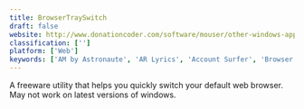 ```yaml
---
title: BrowserTraySwitch
draft: false 
website: http://www.donationcoder.com/software/mouser/other-windows-apps/browsertrayswitch
classification: ['']
platform: ['Web']
keywords: ['AM by Astronaute', 'AR Lyrics', 'Account Surfer', 'Browser Chooser 2', 'Browser Fairy', 'BrowserFreedom', 'BrowserStack', 'Choosy', 'Explain Me Please', 'Highbrow', 'Kanye Cube Blast', 'Kanye-Fidence', 'Knowledge Officer', 'LinCastor Browser', 'Primer 2.0 by Google', 'Sauce Labs', 'Startup Patterns', 'Volley', 'browserling']
---
```

A freeware utility that helps you quickly switch your default web browser.  May not work on latest versions of windows.